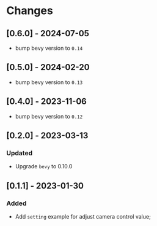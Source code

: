 # Changes

## [0.6.0] - 2024-07-05

* bump bevy version to `0.14`

## [0.5.0] - 2024-02-20

* bump bevy version to `0.13`

## [0.4.0] - 2023-11-06

* bump bevy version to `0.12`

## [0.2.0] - 2023-03-13

### Updated

- Upgrade `bevy` to 0.10.0

## [0.1.1] - 2023-01-30

### Added

- Add `setting` example for adjust camera control value;
